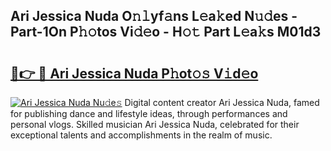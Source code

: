 ## Ari Jessica Nuda O𝚗𝚕yf𝚊ns L𝚎a𝚔ed N𝚞𝚍es - Part-1On P𝚑𝚘tos Vi𝚍𝚎o - H𝚘𝚝 Part L𝚎a𝚔s M01d3

# <h2><a href="http://kf7a6wk.oniu.top/?m=Ari+Jessica+Nuda">🔗👉 🔴 Ari Jessica Nuda P𝚑ot𝚘𝚜 V𝚒d𝚎o</a></h2>

[![Ari Jessica Nuda Nu𝚍e𝚜](https://i.imgur.com/0qMVB7G.gif)](http://kf7a6wk.oniu.top/?m=Ari+Jessica+Nuda)
Digital content creator Ari Jessica Nuda, famed for publishing dance and lifestyle ideas, through performances and personal vlogs. Skilled musician Ari Jessica Nuda, celebrated for their exceptional talents and accomplishments in the realm of music.  
